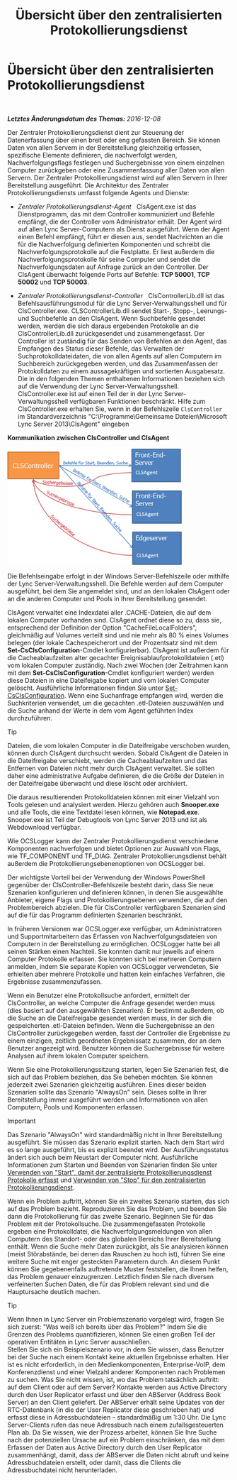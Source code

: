 ﻿---
title: Übersicht über den zentralisierten Protokollierungsdienst
TOCTitle: Übersicht über den zentralisierten Protokollierungsdienst
ms:assetid: 975718a0-f3e3-404d-9453-6224e73bfdd0
ms:mtpsurl: https://technet.microsoft.com/de-de/library/JJ688145(v=OCS.15)
ms:contentKeyID: 49890853
ms.date: 12/10/2016
mtps_version: v=OCS.15
ms.translationtype: HT
---

# Übersicht über den zentralisierten Protokollierungsdienst

 

_**Letztes Änderungsdatum des Themas:** 2016-12-08_

Der Zentraler Protokollierungsdienst dient zur Steuerung der Datenerfassung über einen breit oder eng gefassten Bereich. Sie können Daten von allen Servern in der Bereitstellung gleichzeitig erfassen, spezifische Elemente definieren, die nachverfolgt werden, Nachverfolgungsflags festlegen und Suchergebnisse von einem einzelnen Computer zurückgeben oder eine Zusammenfassung aller Daten von allen Servern. Der Zentraler Protokollierungsdienst wird auf allen Servern in Ihrer Bereitstellung ausgeführt. Die Architektur des Zentraler Protokollierungsdiensts umfasst folgende Agents und Dienste:

  - *Zentraler Protokollierungsdienst-Agent*   ClsAgent.exe ist das Dienstprogramm, das mit dem Controller kommuniziert und Befehle empfängt, die der Controller vom Administrator erhält. Der Agent wird auf allen Lync Server-Computern als Dienst ausgeführt. Wenn der Agent einen Befehl empfängt, führt er diesen aus, sendet Nachrichten an die für die Nachverfolgung definierten Komponenten und schreibt die Nachverfolgungsprotokolle auf die Festplatte. Er liest außerdem die Nachverfolgungsprotokolle für seine Computer und sendet die Nachverfolgungsdaten auf Anfrage zurück an den Controller. Der ClsAgent überwacht folgende Ports auf Befehle: **TCP 50001**, **TCP 50002** und **TCP 50003**.

  - *Zentraler Protokollierungsdienst-Controller*   ClsControllerLib.dll ist das Befehlsausführungsmodul für die Lync Server-Verwaltungsshell und für ClsController.exe. CLSControllerLib.dll sendet Start-, Stopp-, Leerungs- und Suchbefehle an den ClsAgent. Wenn Suchbefehle gesendet werden, werden die sich daraus ergebenden Protokolle an die ClsControllerLib.dll zurückgesendet und zusammengefasst. Der Controller ist zuständig für das Senden von Befehlen an den Agent, das Empfangen des Status dieser Befehle, das Verwalten der Suchprotokolldateidaten, die von allen Agents auf allen Computern im Suchbereich zurückgegeben werden, und das Zusammenfassen der Protokolldaten zu einem aussagekräftigen und sortierten Ausgabesatz. Die in den folgenden Themen enthaltenen Informationen beziehen sich auf die Verwendung der Lync Server-Verwaltungsshell. ClsController.exe ist auf einen Teil der in der Lync Server-Verwaltungsshell verfügbaren Funktionen beschränkt. Hilfe zum ClsController.exe erhalten Sie, wenn in der Befehlszeile `ClsController` im Standardverzeichnis "C:\\Programme\\Gemeinsame Dateien\\Microsoft Lync Server 2013\\ClsAgent" eingeben

**Kommunikation zwischen ClsController und ClsAgent**

![Beziehung zwischen CLSController und CLSAgent](images/JJ688145.68c90811-5cf9-4a84-95b7-ea9ffc61eac4(OCS.15).jpg "Beziehung zwischen CLSController und CLSAgent")

Die Befehlseingabe erfolgt in der Windows Server-Befehlszeile oder mithilfe der Lync Server-Verwaltungsshell. Die Befehle werden auf dem Computer ausgeführt, bei dem Sie angemeldet sind, und an den lokalen ClsAgent oder an die anderen Computer und Pools in Ihrer Bereitstellung gesendet.

ClsAgent verwaltet eine Indexdatei aller .CACHE-Dateien, die auf dem lokalen Computer vorhanden sind. ClsAgent ordnet diese so zu, dass sie, entsprechend der Definition der Option "CacheFileLocalFolders", gleichmäßig auf Volumes verteilt sind und nie mehr als 80 % eines Volumes belegen (der lokale Cachespeicherort und der Prozentsatz sind mit dem **Set-CsClsConfiguration**-Cmdlet konfigurierbar). ClsAgent ist außerdem für die Cacheablaufzeiten alter gecachter Ereignisablaufprotokolldateien (.etl) vom lokalen Computer zuständig. Nach zwei Wochen (der Zeitrahmen kann mit dem **Set-CsClsConfiguration**-Cmdlet konfiguriert werden) werden diese Dateien in eine Dateifeigabe kopiert und vom lokalen Computer gelöscht. Ausführliche Informationen finden Sie unter [Set-CsClsConfiguration](set-csclsconfiguration.md). Wenn eine Suchanfrage empfangen wird, werden die Suchkriterien verwendet, um die gecachten .etl-Dateien auszuwählen und die Suche anhand der Werte in dem vom Agent geführten Index durchzuführen.


> [!TIP]
> Dateien, die vom lokalen Computer in die Dateifreigabe verschoben wurden, können durch ClsAgent durchsucht werden. Sobald ClsAgent die Dateien in die Dateifreigabe verschiebt, werden die Cacheablaufzeiten und das Entfernen von Dateien nicht mehr durch ClsAgent verwaltet. Sie sollten daher eine administrative Aufgabe definieren, die die Größe der Dateien in der Dateifreigabe überwacht und diese löscht oder archiviert.



Die daraus resultierenden Protokolldateien können mit einer Vielzahl von Tools gelesen und analysiert werden. Hierzu gehören auch **Snooper.exe** und alle Tools, die eine Textdatei lesen können, wie **Notepad.exe**. Snooper.exe ist Teil der Debugtools von Lync Server 2013 und ist als Webdownload verfügbar.

Wie OCSLogger kann der Zentraler Protokollierungsdienst verschiedene Komponenten nachverfolgen und bietet Optionen zur Auswahl von Flags, wie TF\_COMPONENT und TF\_DIAG. Zentraler Protokollierungsdienst behält außerdem die Protokollierungsebenenoptionen von OCSLogger bei.

Der wichtigste Vorteil bei der Verwendung der Windows PowerShell gegenüber der ClsController-Befehlszeile besteht darin, dass Sie neue Szenarien konfigurieren und definieren können, in denen Sie ausgewählte Anbieter, eigene Flags und Protokollierungsebenen verwenden, die auf den Problembereich abzielen. Die für ClsController verfügbaren Szenarien sind auf die für das Programm definierten Szenarien beschränkt.

In früheren Versionen war OCSLogger.exe verfügbar, um Administratoren und Supportmitarbeitern das Erfassen von Nachverfolgungsdateien von Computern in der Bereitstellung zu ermöglichen. OCSLogger hatte bei all seinen Stärken einen Nachteil. Sie konnten damit nur jeweils auf einem Computer Protokolle erfassen. Sie konnten sich bei mehreren Computern anmelden, indem Sie separate Kopien von OCSLogger verwendeten, Sie erhielten aber mehrere Protokolle und hatten kein einfaches Verfahren, die Ergebnisse zusammenzufassen.

Wenn ein Benutzer eine Protokollsuche anfordert, ermittelt der ClsController, an welche Computer die Anfrage gesendet werden muss (dies basiert auf den ausgewählten Szenarien). Er bestimmt außerdem, ob die Suche an die Dateifreigabe gesendet werden muss, in der sich die gespeicherten .etl-Dateien befinden. Wenn die Suchergebnisse an den ClsController zurückgegeben werden, fasst der Controller die Ergebnisse zu einem einzigen, zeitlich geordneten Ergebnissatz zusammen, der an dem Benutzer angezeigt wird. Benutzer können die Suchergebnisse für weitere Analysen auf ihrem lokalen Computer speichern.

Wenn Sie eine Protokollierungssitzung starten, legen Sie Szenarien fest, die sich auf das Problem beziehen, das Sie beheben möchten. Sie können jederzeit zwei Szenarien gleichzeitig ausführen. Eines dieser beiden Szenarien sollte das Szenario "AlwaysOn" sein. Dieses sollte in Ihrer Bereitstellung immer ausgeführt werden und Informationen von allen Computern, Pools und Komponenten erfassen.


> [!IMPORTANT]
> Das Szenario "AlwaysOn" wird standardmäßig nicht in Ihrer Bereitstellung ausgeführt. Sie müssen das Szenario explizit starten. Nach dem Start wird es so lange ausgeführt, bis es explizit beendet wird. Der Ausführungsstatus ändert sich auch beim Neustart der Computer nicht. Ausführliche Informationen zum Starten und Beenden von Szenarien finden Sie unter <A href="lync-server-2013-using-start-for-the-centralized-logging-service-to-capture-logs.md">Verwenden von "Start", damit der zentralisierte Protokollierungsdienst Protokolle erfasst</A> und <A href="lync-server-2013-using-stop-for-the-centralized-logging-service.md">Verwenden von "Stop" für den zentralisierten Protokollierungsdienst</A>.



Wenn ein Problem auftritt, können Sie ein zweites Szenario starten, das sich auf das Problem bezieht. Reproduzieren Sie das Problem, und beenden Sie dann die Protokollierung für das zweite Szenario. Beginnen Sie für das Problem mit der Protokollsuche. Die zusammengefassten Protokolle ergeben eine Protokolldatei, die Nachverfolgungsmeldungen von allen Computern des Standort- oder des globalen Bereichs Ihrer Bereitstellung enthält. Wenn die Suche mehr Daten zurückgibt, als Sie analysieren können (meist Störabstände, bei denen das Rauschen zu hoch ist), führen Sie eine weitere Suche mit enger gesteckten Parametern durch. An diesem Punkt können Sie gegebenenfalls auftretende Muster feststellen, die Ihnen helfen, das Problem genauer einzugrenzen. Letztlich finden Sie nach diversen verfeinerten Suchen Daten, die für das Problem relevant sind und die Hauptursache deutlich machen.


> [!TIP]
> Wenn Ihnen in Lync Server ein Problemszenario vorgelegt wird, fragen Sie sich zuerst: "Was weiß ich bereits über das Problem?" Indem Sie die Grenzen des Problems quantifizieren, können Sie einen großen Teil der operativen Entitäten in Lync Server ausschließen.<BR>Stellen Sie sich ein Beispielszenario vor, in dem Sie wissen, dass Benutzer bei der Suche nach einem Kontakt keine aktuellen Ergebnisse erhalten. Hier ist es nicht erforderlich, in den Medienkomponenten, Enterprise-VoIP, dem Konferenzdienst und einer Vielzahl anderer Komponenten nach Problemen zu suchen. Was Sie nicht wissen, ist, wo das Problem tatsächlich auftritt: auf dem Client oder auf dem Server? Kontakte werden aus Active Directory durch den User Replicator erfasst und über den ABServer (Address Book Server) an den Client geliefert. Der ABServer erhält seine Updates von der RTC-Datenbank (in die der User Replicator diese geschrieben hat) und erfasst diese in Adressbuchdateien – standardmäßig um 1:30 Uhr. Die Lync Server-Clients rufen das neue Adressbuch nach einem zufallsgesteuerten Plan ab. Da Sie wissen, wie der Prozess arbeitet, können Sie Ihre Suche nach der potenziellen Ursache auf ein Problem einschränken, das mit dem Erfassen der Daten aus Active Directory durch den User Replicator zusammenhängt, damit, dass der ABServer die Daten nicht abruft und keine Adressbuchdateien erstellt, oder damit, dass die Clients die Adressbuchdatei nicht herunterladen.


